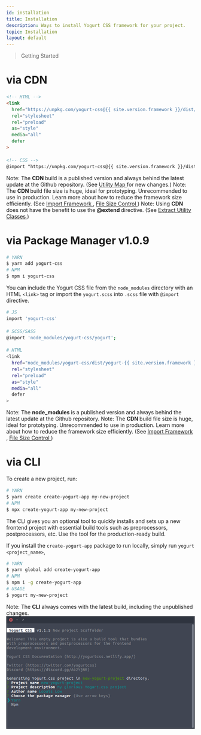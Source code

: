 ```yaml
---
id: installation
title: Installation
description: Ways to install Yogurt CSS framework for your project.
topic: Installation
layout: default
---
```


> Getting Started

# via CDN

```html
<!-- HTML -->
<link
  href="https://unpkg.com/yogurt-css@{{ site.version.framework }}/dist/yogurt-{{ site.version.framework }}_solidcore.min.css"
  rel="stylesheet"
  rel="preload"
  as="style"
  media="all"
  defer
>

<!-- CSS -->
@import "https://unpkg.com/yogurt-css@{{ site.version.framework }}/dist/yogurt-{{ site.version.framework }}_solidcore.min.css";
```

<y class="mt-4 mx-4 p-3 border-l-8 border-gray-600 text-sm text-gray-600 bg-gray-200 (dark)bg-gray-800">
  <span class="pr-1 font-semibold">
    Note:
  </span>
  The
  <strong>
    CDN
  </strong>
  build is a published version and always behind the latest update at the Github repository. (See
  <a href="/utility-map/">
    Utility Map
  </a> for new changes.)
</y>

<y class="my-2 mx-4 p-3 border-l-8 border-gray-600 text-sm text-gray-600 bg-gray-200 (dark)bg-gray-800">
  <span class="pr-1 font-semibold">
    Note:
  </span>
  The
  <strong>
    CDN
  </strong>
  build file size is huge, ideal for prototyping. Unrecommended to use in production. Learn more about how to reduce the framework size efficiently. (See
  <a href="/import-framework/#create-empty-project-manually">
    Import Framework
  </a>,
  <a href="/file-size-control/">
    File Size Control
  </a>)
</y>

<y class="mb-4 mx-4 p-3 border-l-8 border-orange-600 text-sm text-orange-600 (dark)text-orange-500 bg-orange-200 (dark)bg-orange-900">
  <span class="pr-1 font-semibold">
    Note:
  </span>
  Using
  <strong>
  CDN
  </strong>
  does not have the benefit to use the
  <strong>
    @extend
  </strong>
  directive. (See
  <a href="/extract-utility-classes/">
    Extract Utility Classes
  </a>)
</y>

# via Package Manager <span class="ml-1 px-2 py-1 text-sm text-gray-600 (dark)text-charcoal-100 bg-gray-300 (dark)bg-gray-600">v1.0.9</span>

```bash
# YARN
$ yarn add yogurt-css
# NPM
$ npm i yogurt-css
````

You can include the Yogurt CSS file from the `node_modules` directory with an HTML `<link>` tag or import the `yogurt.scss` into `.scss` file with `@import` directive.

```bash
# JS
import 'yogurt-css'

# SCSS/SASS
@import 'node_modules/yogurt-css/yogurt';

# HTML
<link
  href="node_modules/yogurt-css/dist/yogurt-{{ site.version.framework }}_solidcore.min.css"
  rel="stylesheet"
  rel="preload"
  as="style"
  media="all"
  defer
>
```

<y class="mt-4 mx-4 p-3 border-l-8 border-gray-600 text-sm text-gray-600 bg-gray-200 (dark)bg-gray-800">
  <span class="pr-1 font-semibold">
    Note:
  </span>
  The
  <strong>
    node_modules
  </strong>
  is a published version and always behind the latest update at the Github repository.
</y>

<y class="mt-2 mx-4 p-3 border-l-8 border-gray-600 text-sm text-gray-600 bg-gray-200 (dark)bg-gray-800">
  <span class="pr-1 font-semibold">
    Note:
  </span>
  The
  <strong>
    CDN
  </strong>
  build file size is huge, ideal for prototyping. Unrecommended to use in production. Learn more about how to reduce the framework size efficiently. (See
  <a href="/import-framework/#create-empty-project-manually">
    Import Framework
  </a>,
  <a href="/file-size-control/">
    File Size Control
  </a>)
</y>

# via CLI

To create a new project, run:

```bash
# YARN
$ yarn create create-yogurt-app my-new-project
# NPM
$ npx create-yogurt-app my-new-project
```

The CLI gives you an optional tool to quickly installs and sets up a new frontend project with essential build tools such as preprocessors, postprocessors, etc. Use the tool for the production-ready build.

If you install the `create-yogurt-app` package to run locally, simply run `yogurt <project_name>`,

```bash
# YARN
$ yarn global add create-yogurt-app
# NPM
$ npm i -g create-yogurt-app
# USAGE
$ yogurt my-new-project
```

<y class="my-4 mx-4 p-3 border-l-8 border-gray-600 text-sm text-gray-600 bg-gray-200 (dark)bg-gray-800">
  <span class="pr-1 font-semibold">
    Note:
  </span>
  The
  <strong>
    CLI
  </strong>
  always comes with the latest build, including the unpublished changes.
</y>

<y class="mx-4 py-4">
  <img
    class="image-optimize-crisp filter saturate-5 w-full h-full object-fit object-center rounded-lg"
    src="/images/content/yogurt_cli_screenshot_01.png"
    loading="lazy"
    alt="Yogurt CLI"
  >
</y>
